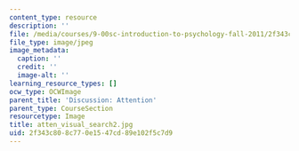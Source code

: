 ```yaml
---
content_type: resource
description: ''
file: /media/courses/9-00sc-introduction-to-psychology-fall-2011/2f343c808c770e1547cd89e102f5c7d9_atten_visual_search2.jpg
file_type: image/jpeg
image_metadata:
  caption: ''
  credit: ''
  image-alt: ''
learning_resource_types: []
ocw_type: OCWImage
parent_title: 'Discussion: Attention'
parent_type: CourseSection
resourcetype: Image
title: atten_visual_search2.jpg
uid: 2f343c80-8c77-0e15-47cd-89e102f5c7d9
---
```

